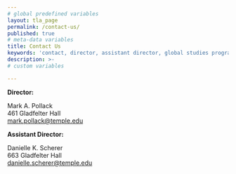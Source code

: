 ```yaml
---
# global predefined variables
layout: tla_page
permalink: /contact-us/
published: true
# meta-data variables
title: Contact Us
keywords: 'contact, director, assistant director, global studies program'
description: >-
# custom variables

---
```

**Director:**

Mark A. Pollack<br>
461 Gladfelter Hall<br>
[mark.pollack@temple.edu](mailto:mark.pollack@temple.edu)<br>

**Assistant Director:**

Danielle K. Scherer<br>
663 Gladfelter Hall<br>
[danielle.scherer@temple.edu](mailto:danielle.scherer@temple.edu)<br>
